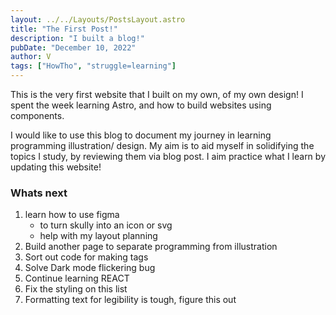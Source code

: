 ```yaml
---
layout: ../../Layouts/PostsLayout.astro
title: "The First Post!"
description: "I built a blog!"
pubDate: "December 10, 2022"
author: V
tags: ["HowTho", "struggle=learning"]
---
```


This is the very first website that I built on my own, of my own design!  I spent the week learning Astro, and how to build websites using components.  

I would like to use this blog to document my journey in learning programming illustration/ design. My aim is to aid myself in solidifying the topics I study, by reviewing them via blog post. 
I aim practice what I learn by updating this website!


### Whats next

1.  learn how to use figma 
    -  to turn skully into an icon or svg
    - help with my layout planning
2. Build another page to separate programming from illustration
3. Sort out code for making tags 
4. Solve Dark mode flickering bug
5. Continue learning REACT
6. Fix the styling on this list
7. Formatting text for legibility is tough, figure this out

